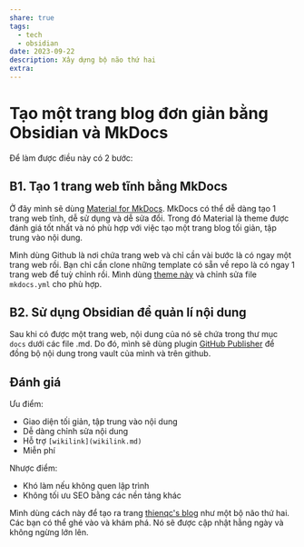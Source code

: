 ```yaml
---
share: true
tags:
  - tech
  - obsidian
date: 2023-09-22
description: Xây dựng bộ não thứ hai
extra: 
---
```


# Tạo một trang blog đơn giản bằng Obsidian và MkDocs

Để làm được điều này có 2 bước:
## B1. Tạo 1 trang web tĩnh bằng MkDocs
Ở đây mình sẽ dùng [Material for MkDocs](https://squidfunk.github.io/mkdocs-material/). MkDocs có thể dễ dàng tạo 1 trang web tĩnh, dễ sử dụng và dễ sửa đổi. Trong đó Material là theme được đánh giá tốt nhất và nó phù hợp với việc tạo một trang blog tối giản, tập trung vào nội dung.

Mình dùng Github là nơi chứa trang web và chỉ cần vài bước là có ngay một trang web rồi. Bạn chỉ cần clone những template có sẵn về repo là có ngay 1 trang web để tuỳ chỉnh rồi. Mình dùng [theme này](https://github.com/liang2kl/mkdocs-blogging-plugin-bootstrap) và chỉnh sửa file `mkdocs.yml` cho phù hợp.
## B2. Sử dụng Obsidian để quản lí nội dung
Sau khi có được một trang web, nội dung của nó sẽ chứa trong thư mục `docs` dưới các file .md. Do đó, mình sẽ dùng plugin [GitHub Publisher](https://github.com/ObsidianPublisher/obsidian-github-publisher) để đồng bộ nội dung trong vault của mình và trên github. 
## Đánh giá
Ưu điểm:
- Giao diện tối giản, tập trung vào nội dung
- Dễ dàng chỉnh sửa nội dung
- Hỗ trợ `[wikilink](wikilink.md)`
- Miễn phí

Nhược điểm:
- Khó làm nếu không quen lập trình
- Không tối ưu SEO bằng các nền tảng khác

Mình dùng cách này để tạo ra trang [thienqc's blog](https://thienqc.github.io/blog/) như một bộ não thứ hai. Các bạn có thể ghé vào và khám phá. Nó sẽ được cập nhật hằng ngày và không ngừng lớn lên.